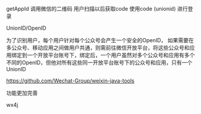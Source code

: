getAppId
调用微信的二维码
用户扫描以后获取code
使用code (unionid) 进行登录


UnionID/OpenID

为了识别用户，每个用户针对每个公众号会产生一个安全的OpenID，
如果需要在多公众号、移动应用之间做用户共通，则需前往微信开放平台，将这些公众号和应用绑定到一个开放平台账号下，绑定后，一个用户虽然对多个公众号和应用有多个不同的OpenID，但他对所有这些同一开放平台账号下的公众号和应用，只有一个UnionID




https://github.com/Wechat-Group/weixin-java-tools


功能更加完善

wx4j